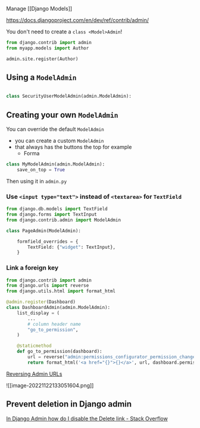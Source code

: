 
Manage [[Django Models]]

https://docs.djangoproject.com/en/dev/ref/contrib/admin/

You don't need to create a `class <Model>Admin`!

```python title="<app>/admin.py"
from django.contrib import admin
from myapp.models import Author

admin.site.register(Author)
```

## Using a `ModelAdmin`

```python title="admin.py"

class SecurityUserModelAdmin(admin.ModelAdmin):
```


## Creating your own `ModelAdmin`

You can override the default `ModelAdmin`

-   you can create a custom `ModelAdmin`
- that always has the buttons the top for example
	- Forma

```python
class MyModelAdmin(admin.ModelAdmin):
    save_on_top = True
```

Then using it in `admin.py`


### Use `<input type="text">` instead of `<textarea>` for `TextField`

```python
from django.db.models import TextField
from django.forms import TextInput
from django.contrib.admin import ModelAdmin

class PageAdmin(ModelAdmin):

    formfield_overrides = {
        TextField: {"widget": TextInput},
    }
```


### Link a foreign key

```python title="admin.py"
from django.contrib import admin
from django.urls import reverse  
from django.utils.html import format_html

@admin.register(Dashboard)
class DashboardAdmin(admin.ModelAdmin):
    list_display = (
        ...
        # column header name
        "go_to_permission",
    )

    @staticmethod
    def go_to_permission(dashboard):
        url = reverse("admin:permissions_configurator_permission_change", args=[dashboard.permission.id])
        return format_html('<a href="{}">{}</a>', url, dashboard.permission.name)
```

[Reversing Admin URLs](https://docs.djangoproject.com/en/3.2/ref/contrib/admin/#reversing-admin-urls)

![[image-20221122133051604.png]]

## Prevent deletion in Django admin

[In Django Admin how do I disable the Delete link - Stack Overflow](https://stackoverflow.com/a/25813184/8479344)